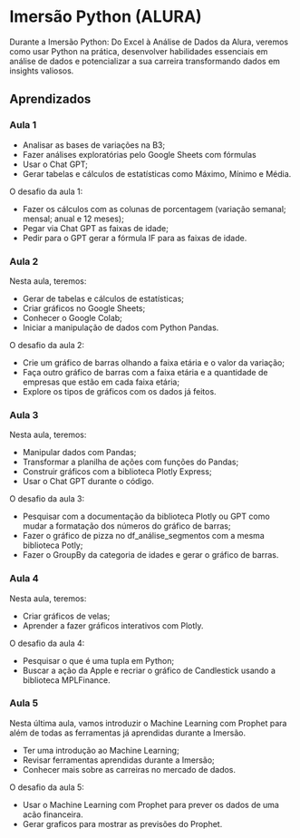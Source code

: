 # Imersão Python (ALURA)

Durante a Imersão Python: Do Excel à Análise de Dados da Alura, veremos como usar Python na prática, desenvolver habilidades essenciais em análise de dados e potencializar a sua carreira transformando dados em insights valiosos.

## Aprendizados

### Aula 1 
- Analisar as bases de variações na B3;
- Fazer análises exploratórias pelo Google Sheets com fórmulas
- Usar o Chat GPT;
- Gerar tabelas e cálculos de estatísticas como Máximo, Mínimo e Média.

O desafio da aula 1:
- Fazer os cálculos com as colunas de porcentagem (variação semanal; mensal; anual e 12 meses);
- Pegar via Chat GPT as faixas de idade;
- Pedir para o GPT gerar a fórmula IF para as faixas de idade.

### Aula 2
Nesta aula, teremos:
- Gerar de tabelas e cálculos de estatísticas;
- Criar gráficos no Google Sheets;
- Conhecer o Google Colab;
- Iniciar a manipulação de dados com Python Pandas.

O desafio da aula 2:
- Crie um gráfico de barras olhando a faixa etária e o valor da variação;
- Faça outro gráfico de barras com a faixa etária e a quantidade de empresas que estão em cada faixa etária;
- Explore os tipos de gráficos com os dados já feitos.

### Aula 3
Nesta aula, teremos:
- Manipular dados com Pandas;
- Transformar a planilha de ações com funções do Pandas;
- Construir gráficos com a biblioteca Plotly Express;
- Usar o Chat GPT durante o código.

O desafio da aula 3:
- Pesquisar com a documentação da biblioteca Plotly ou GPT como mudar a formatação dos números do gráfico de barras;
- Fazer o gráfico de pizza no df_análise_segmentos com a mesma biblioteca Potly;
- Fazer o GroupBy da categoria de idades e gerar o gráfico de barras.

### Aula 4
Nesta aula, teremos:
- Criar gráficos de velas;
- Aprender a fazer gráficos interativos com Plotly.

O desafio da aula 4:
- Pesquisar o que é uma tupla em Python;
- Buscar a ação da Apple e recriar o gráfico de Candlestick usando a biblioteca MPLFinance.

### Aula 5

Nesta última aula, vamos introduzir o Machine Learning com Prophet para além de todas as ferramentas já aprendidas durante a Imersão.

- Ter uma introdução ao Machine Learning;
- Revisar ferramentas aprendidas durante a Imersão;
- Conhecer mais sobre as carreiras no mercado de dados.

O desafio da aula 5:
- Usar o Machine Learning com Prophet para prever os dados de uma acão financeira.
- Gerar graficos para mostrar as previsões do Prophet.

